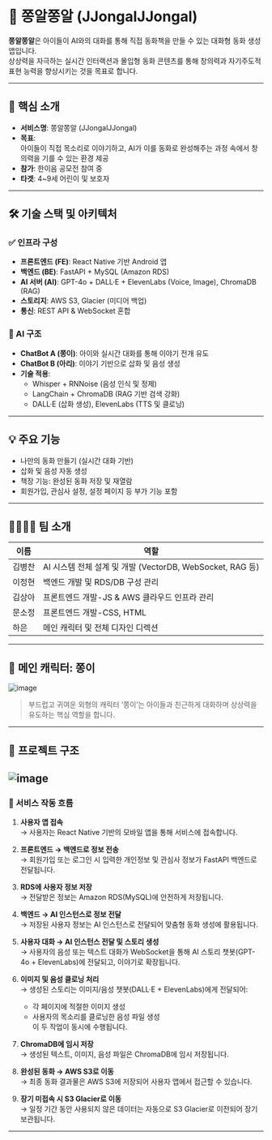 # 🐥 쫑알쫑알 (JJongalJJongal)

**쫑알쫑알**은 아이들이 AI와의 대화를 통해 직접 동화책을 만들 수 있는 대화형 동화 생성 앱입니다.  
상상력을 자극하는 실시간 인터랙션과 몰입형 동화 콘텐츠를 통해 창의력과 자기주도적 표현 능력을 향상시키는 것을 목표로 합니다.

---

## 🎯 핵심 소개

- **서비스명**: 쫑알쫑알 (JJongalJJongal)
- **목표**:  
  아이들이 직접 목소리로 이야기하고, AI가 이를 동화로 완성해주는 과정 속에서 창의력을 기를 수 있는 환경 제공  
- **참가**: 한이음 공모전 참여 중  
- **타겟**: 4~9세 어린이 및 보호자  

---

## 🛠️ 기술 스택 및 아키텍처

### ✅ 인프라 구성
- **프론트엔드 (FE)**: React Native 기반 Android 앱
- **백엔드 (BE)**: FastAPI + MySQL (Amazon RDS)
- **AI 서버 (AI)**: GPT-4o + DALL·E + ElevenLabs (Voice, Image), ChromaDB (RAG)
- **스토리지**: AWS S3, Glacier (미디어 백업)
- **통신**: REST API & WebSocket 혼합

### 🧠 AI 구조
- **ChatBot A (쫑이)**: 아이와 실시간 대화를 통해 이야기 전개 유도
- **ChatBot B (아리)**: 이야기 기반으로 삽화 및 음성 생성
- **기술 적용**:
  - Whisper + RNNoise (음성 인식 및 정제)
  - LangChain + ChromaDB (RAG 기반 검색 강화)
  - DALL·E (삽화 생성), ElevenLabs (TTS 및 클로닝)

---

## 💡 주요 기능

- 나만의 동화 만들기 (실시간 대화 기반)
- 삽화 및 음성 자동 생성
- 책장 기능: 완성된 동화 저장 및 재열람
- 회원가입, 관심사 설정, 설정 페이지 등 부가 기능 포함

---

## 👨‍👩‍👧‍👦 팀 소개

| 이름 | 역할 |
|------|------|
| 김병찬 | AI 시스템 전체 설계 및 개발 (VectorDB, WebSocket, RAG 등) |
| 이정현 | 백엔드 개발 및 RDS/DB 구성 관리 |
| 김상아 | 프론트엔드 개발-JS & AWS 클라우드 인프라 관리 |
| 문소정 | 프론트엔드 개발-CSS, HTML |
| 하은 | 메인 캐릭터 및 전체 디자인 디렉션 |

---

## 🧸 메인 캐릭터: 쫑이

![image](https://github.com/user-attachments/assets/dfcf1b3a-722b-4f4d-ab90-38cc89fc3171)



> 부드럽고 귀여운 외형의 캐릭터 ‘쫑이’는 아이들과 친근하게 대화하며 상상력을 유도하는 핵심 역할을 합니다.

---

## 📁 프로젝트 구조
![image](https://github.com/user-attachments/assets/d79f3520-db95-4edc-b3fa-38c61aba7283)
---

### 📡 서비스 작동 흐름

1. **사용자 앱 접속**  
   → 사용자는 React Native 기반의 모바일 앱을 통해 서비스에 접속합니다.

2. **프론트엔드 → 백엔드로 정보 전송**  
   → 회원가입 또는 로그인 시 입력한 개인정보 및 관심사 정보가 FastAPI 백엔드로 전달됩니다.

3. **RDS에 사용자 정보 저장**  
   → 전달받은 정보는 Amazon RDS(MySQL)에 안전하게 저장됩니다.

4. **백엔드 → AI 인스턴스로 정보 전달**  
   → 저장된 사용자 정보는 AI 인스턴스로 전달되어 맞춤형 동화 생성에 활용됩니다.

5. **사용자 대화 → AI 인스턴스 전달 및 스토리 생성**  
   → 사용자의 음성 또는 텍스트 대화가 WebSocket을 통해 AI 스토리 챗봇(GPT-4o + ElevenLabs)에 전달되고, 이야기로 확장됩니다.

6. **이미지 및 음성 클로닝 처리**  
   → 생성된 스토리는 이미지/음성 챗봇(DALL·E + ElevenLabs)에게 전달되어:
   - 각 페이지에 적절한 이미지 생성
   - 사용자의 목소리를 클로닝한 음성 파일 생성  
   이 두 작업이 동시에 수행됩니다.

7. **ChromaDB에 임시 저장**  
   → 생성된 텍스트, 이미지, 음성 파일은 ChromaDB에 임시 저장됩니다.

8. **완성된 동화 → AWS S3로 이동**  
   → 최종 동화 결과물은 AWS S3에 저장되어 사용자 앱에서 접근할 수 있습니다.

9. **장기 미접속 시 S3 Glacier로 이동**  
   → 일정 기간 동안 사용되지 않은 데이터는 자동으로 S3 Glacier로 이전되어 장기 보관됩니다.

---
